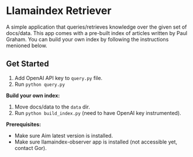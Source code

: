 # Llamaindex Retriever

A simple application that queries/retrieves knowledge over the given set of docs/data.
This app comes with a pre-built index of articles written by Paul Graham.
You can build your own index by following the instructions menioned below.

## Get Started

1. Add OpenAI API key to `query.py` file.
2. Run `python query.py`

**Build your own index:**

1. Move docs/data to the `data` dir.
2. Run `python build_index.py` (need to have OpenAI key instrumented).

**Prerequisites:**
- Make sure Aim latest version is installed.
- Make sure llamaindex-observer app is installed (not accessible yet, contact Gor).
